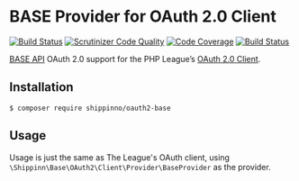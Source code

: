 # BASE Provider for OAuth 2.0 Client
[![Build Status](https://travis-ci.org/w-takumi/oauth2-base.svg?branch=master)](https://travis-ci.org/w-takumi/oauth2-base)
[![Scrutinizer Code Quality](https://scrutinizer-ci.com/g/w-takumi/oauth2-base/badges/quality-score.png?b=master)](https://scrutinizer-ci.com/g/w-takumi/oauth2-base/?branch=master)
[![Code Coverage](https://scrutinizer-ci.com/g/w-takumi/oauth2-base/badges/coverage.png?b=master)](https://scrutinizer-ci.com/g/w-takumi/oauth2-base/?branch=master)
[![Build Status](https://scrutinizer-ci.com/g/w-takumi/oauth2-base/badges/build.png?b=master)](https://scrutinizer-ci.com/g/w-takumi/oauth2-base/build-status/master)

[BASE API](https://developers.thebase.in/) OAuth 2.0 support for the PHP League’s [OAuth 2.0 Client](https://github.com/thephpleague/oauth2-client).

## Installation

```
$ composer require shippinno/oauth2-base
```

## Usage

Usage is just the same as The League's OAuth client, using `\Shippinn\Base\OAuth2\Client\Provider\BaseProvider` as the provider.

